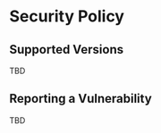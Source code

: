 # Security Policy

## Supported Versions

TBD

<!--
| Version | Supported          |
| ------- | ------------------ |
| 1.0.x   | :white_check_mark: |
| < 0.0   | :x:                |
-->

## Reporting a Vulnerability

TBD

<!--
Use this section to tell people how to report a vulnerability.

Tell them where to go, how often they can expect to get an update on a
reported vulnerability, what to expect if the vulnerability is accepted or
declined, etc.
-->

